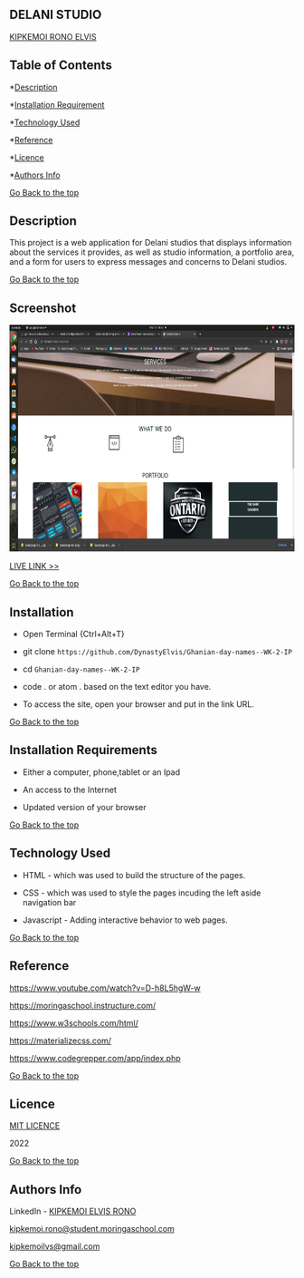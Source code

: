 ## DELANI STUDIO

[KIPKEMOI RONO ELVIS](https://github.com/DynastyElvis)



## Table of Contents

*[Description](#Description)


*[Installation Requirement](#Installation-Requirement)


*[Technology Used](#Technology-Used)


*[Reference](#Reference)


*[Licence](#Licence)


*[Authors Info](#Authors-Info)





[Go Back to the top](#DELANI-STUDIO)
## Description
This project is a web application for Delani studios that displays information about the services it provides, as well as studio information, a portfolio area, and a form for users to express messages and concerns to Delani studios.

[Go Back to the top](#DELANI-STUDIO)

## Screenshot
<img src="https://github.com/DynastyElvis/Delani-Studio/blob/main/Screenshot%20from%202022-03-13%2018-59-20.png" width="800px" height="400px">

[LIVE LINK >>](https://dynastyelvis.github.io/sUBMISSION-2-Independent-Project---Portfolio-Landing-Page/)



[Go Back to the top](#DELANI-STUDIO)

## Installation
* Open Terminal {Ctrl+Alt+T}

* git clone ```https://github.com/DynastyElvis/Ghanian-day-names--WK-2-IP```

* cd ```Ghanian-day-names--WK-2-IP```

* code . or atom . based on the text editor you have.

* To access the site, open your browser and put in the link URL.


[Go Back to the top](#DELANI-STUDIO)

## Installation Requirements

* Either a computer, phone,tablet or an Ipad

* An access to the Internet

* Updated version of your browser

[Go Back to the top](#DELANI-STUDIO)

## Technology Used
* HTML - which was used to build the structure of the pages.

* CSS - which was used to style the pages incuding the left aside navigation bar

* Javascript - Adding interactive behavior to web pages.

[Go Back to the top](#DELANI-STUDIO)

## Reference
https://www.youtube.com/watch?v=D-h8L5hgW-w

https://moringaschool.instructure.com/ 

https://www.w3schools.com/html/

https://materializecss.com/

https://www.codegrepper.com/app/index.php

[Go Back to the top](#DELANI-STUDIO)

## Licence

[MIT LICENCE](https://github.com/DynastyElvis/sUBMISSION-2-Independent-Project---Portfolio-Landing-Page/blob/main/LICENSE)

2022

[Go Back to the top](#DELANI-STUDIO)

## Authors Info
LinkedIn - [KIPKEMOI ELVIS RONO](https://www.linkedin.com/in/elvis-rono-aa3548209/)

kipkemoi.rono@student.moringaschool.com

kipkemoilvs@gmail.com

[Go Back to the top](#DELANI-STUDIO)


